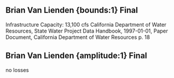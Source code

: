 ## Brian Van Lienden {bounds:1} Final
Infrastructure Capacity: 13,100 cfs
California Department of Water Resources, State Water Project Data Handbook, 1997-01-01, Paper Document, California Department of Water Resources
p. 18

## Brian Van Lienden {amplitude:1} Final
no losses
